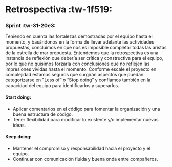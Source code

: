 # Retrospectiva :tw-1f519: 

### Sprint :tw-31-20e3: 
Teniendo en cuenta las fortalezas demostradas por el equipo hasta el momento, y basándonos en la forma de llevar adelante las actividades propuestas, concluimos en que nos es imposible completar todas las aristas de la estrella de mar propuesta.
Entendemos que la retrospectiva es una instancia de reflexión que debería ser crítica y constructiva para el equipo, por lo que no quisimos forzarla con conclusiones que no reflejen las impresiones vividas hasta el momento.
Conforme escale el proyecto en complejidad estamos seguros que surgirán aspectos que puedan categorizarse en "Less of” o “Stop doing” y confiamos también en la capacidad del equipo para identificarlos y superarlos.

#### Start doing:
- Aplicar comentarios en el código para fomentar la organización y una buena estructura de código.
- Tener flexibilidad para modificar lo existente y/o implementar nuevas ideas.

#### Keep doing:
- Mantener el compromiso y responsabilidad hacia el proyecto y el equipo.
- Continuar con comunicación fluida y buena onda entre compañeros.